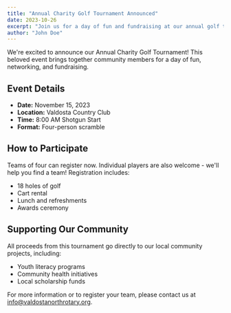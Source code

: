 ```yaml
---
title: "Annual Charity Golf Tournament Announced"
date: 2023-10-26
excerpt: "Join us for a day of fun and fundraising at our annual golf tournament. All proceeds go to local community projects. Sign up your team today!"
author: "John Doe"
---
```


We're excited to announce our Annual Charity Golf Tournament! This beloved event brings together community members for a day of fun, networking, and fundraising.

## Event Details

- **Date:** November 15, 2023
- **Location:** Valdosta Country Club
- **Time:** 8:00 AM Shotgun Start
- **Format:** Four-person scramble

## How to Participate

Teams of four can register now. Individual players are also welcome - we'll help you find a team! Registration includes:

- 18 holes of golf
- Cart rental
- Lunch and refreshments
- Awards ceremony

## Supporting Our Community

All proceeds from this tournament go directly to our local community projects, including:

- Youth literacy programs
- Community health initiatives
- Local scholarship funds

For more information or to register your team, please contact us at info@valdostanorthrotary.org.
